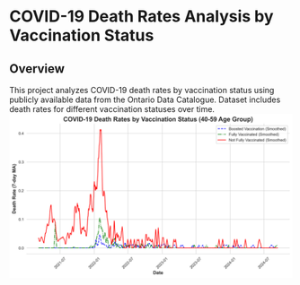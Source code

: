 # COVID-19 Death Rates Analysis by Vaccination Status

## Overview
This project analyzes COVID-19 death rates by vaccination status using publicly available data from the Ontario Data Catalogue. Dataset includes death rates for different vaccination statuses over time.
![COVID-19 Death Rates by Vaccination Status](covid_deaths_by_vaccination_status.png)
